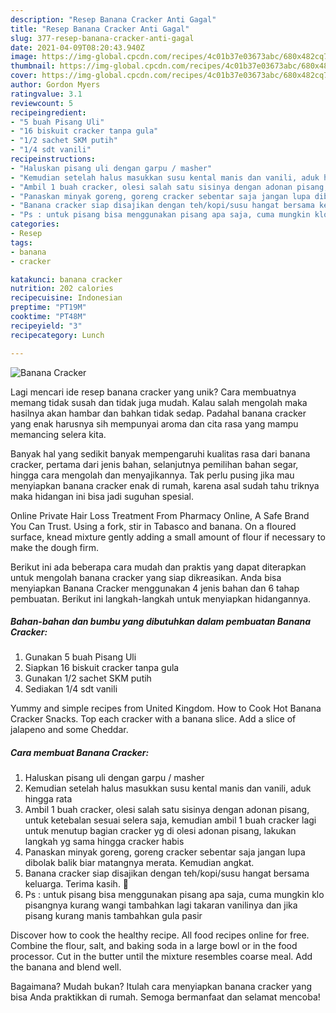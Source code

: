 ```yaml
---
description: "Resep Banana Cracker Anti Gagal"
title: "Resep Banana Cracker Anti Gagal"
slug: 377-resep-banana-cracker-anti-gagal
date: 2021-04-09T08:20:43.940Z
image: https://img-global.cpcdn.com/recipes/4c01b37e03673abc/680x482cq70/banana-cracker-foto-resep-utama.jpg
thumbnail: https://img-global.cpcdn.com/recipes/4c01b37e03673abc/680x482cq70/banana-cracker-foto-resep-utama.jpg
cover: https://img-global.cpcdn.com/recipes/4c01b37e03673abc/680x482cq70/banana-cracker-foto-resep-utama.jpg
author: Gordon Myers
ratingvalue: 3.1
reviewcount: 5
recipeingredient:
- "5 buah Pisang Uli"
- "16 biskuit cracker tanpa gula"
- "1/2 sachet SKM putih"
- "1/4 sdt vanili"
recipeinstructions:
- "Haluskan pisang uli dengan garpu / masher"
- "Kemudian setelah halus masukkan susu kental manis dan vanili, aduk hingga rata"
- "Ambil 1 buah cracker, olesi salah satu sisinya dengan adonan pisang, untuk ketebalan sesuai selera saja, kemudian ambil 1 buah cracker lagi untuk menutup bagian cracker yg di olesi adonan pisang, lakukan langkah yg sama hingga cracker habis"
- "Panaskan minyak goreng, goreng cracker sebentar saja jangan lupa dibolak balik biar matangnya merata. Kemudian angkat."
- "Banana cracker siap disajikan dengan teh/kopi/susu hangat bersama keluarga. Terima kasih. 🙂"
- "Ps : untuk pisang bisa menggunakan pisang apa saja, cuma mungkin klo pisangnya kurang wangi tambahkan lagi takaran vanilinya dan jika pisang kurang manis tambahkan gula pasir"
categories:
- Resep
tags:
- banana
- cracker

katakunci: banana cracker 
nutrition: 202 calories
recipecuisine: Indonesian
preptime: "PT19M"
cooktime: "PT48M"
recipeyield: "3"
recipecategory: Lunch

---
```



![Banana Cracker](https://img-global.cpcdn.com/recipes/4c01b37e03673abc/680x482cq70/banana-cracker-foto-resep-utama.jpg)

Lagi mencari ide resep banana cracker yang unik? Cara membuatnya memang tidak susah dan tidak juga mudah. Kalau salah mengolah maka hasilnya akan hambar dan bahkan tidak sedap. Padahal banana cracker yang enak harusnya sih mempunyai aroma dan cita rasa yang mampu memancing selera kita.

Banyak hal yang sedikit banyak mempengaruhi kualitas rasa dari banana cracker, pertama dari jenis bahan, selanjutnya pemilihan bahan segar, hingga cara mengolah dan menyajikannya. Tak perlu pusing jika mau menyiapkan banana cracker enak di rumah, karena asal sudah tahu triknya maka hidangan ini bisa jadi suguhan spesial.

Online Private Hair Loss Treatment From Pharmacy Online, A Safe Brand You Can Trust. Using a fork, stir in Tabasco and banana. On a floured surface, knead mixture gently adding a small amount of flour if necessary to make the dough firm.


Berikut ini ada beberapa cara mudah dan praktis yang dapat diterapkan untuk mengolah banana cracker yang siap dikreasikan. Anda bisa menyiapkan Banana Cracker menggunakan 4 jenis bahan dan 6 tahap pembuatan. Berikut ini langkah-langkah untuk menyiapkan hidangannya.

<!--inarticleads1-->

##### Bahan-bahan dan bumbu yang dibutuhkan dalam pembuatan Banana Cracker:

1. Gunakan 5 buah Pisang Uli
1. Siapkan 16 biskuit cracker tanpa gula
1. Gunakan 1/2 sachet SKM putih
1. Sediakan 1/4 sdt vanili


Yummy and simple recipes from United Kingdom. How to Cook Hot Banana Cracker Snacks. Top each cracker with a banana slice. Add a slice of jalapeno and some Cheddar. 

<!--inarticleads2-->

##### Cara membuat Banana Cracker:

1. Haluskan pisang uli dengan garpu / masher
1. Kemudian setelah halus masukkan susu kental manis dan vanili, aduk hingga rata
1. Ambil 1 buah cracker, olesi salah satu sisinya dengan adonan pisang, untuk ketebalan sesuai selera saja, kemudian ambil 1 buah cracker lagi untuk menutup bagian cracker yg di olesi adonan pisang, lakukan langkah yg sama hingga cracker habis
1. Panaskan minyak goreng, goreng cracker sebentar saja jangan lupa dibolak balik biar matangnya merata. Kemudian angkat.
1. Banana cracker siap disajikan dengan teh/kopi/susu hangat bersama keluarga. Terima kasih. 🙂
1. Ps : untuk pisang bisa menggunakan pisang apa saja, cuma mungkin klo pisangnya kurang wangi tambahkan lagi takaran vanilinya dan jika pisang kurang manis tambahkan gula pasir


Discover how to cook the healthy recipe. All food recipes online for free. Combine the flour, salt, and baking soda in a large bowl or in the food processor. Cut in the butter until the mixture resembles coarse meal. Add the banana and blend well. 

Bagaimana? Mudah bukan? Itulah cara menyiapkan banana cracker yang bisa Anda praktikkan di rumah. Semoga bermanfaat dan selamat mencoba!
